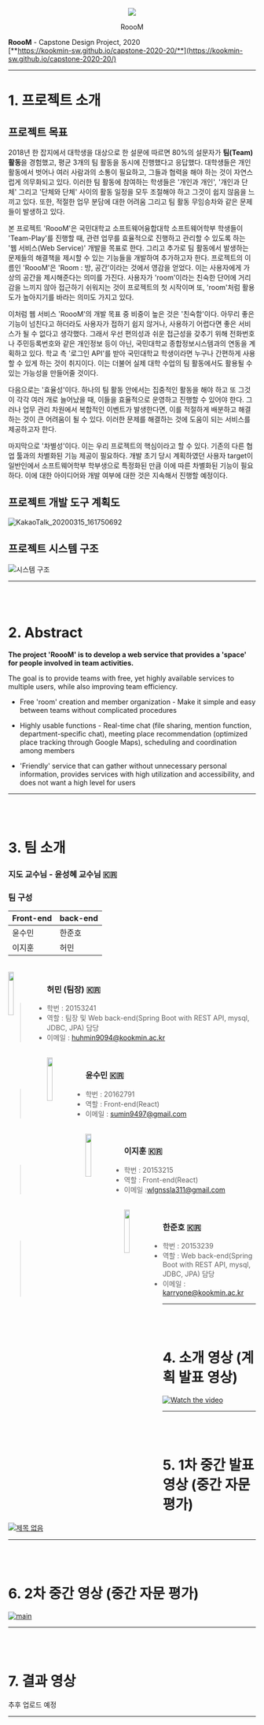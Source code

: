 <p align="center">
<img src="https://user-images.githubusercontent.com/21411732/77502374-0ec68200-6e9e-11ea-84e1-23aee705d1af.png" >
</p>
<p align="center">RoooM</p>

**RoooM** - Capstone Design Project, 2020 <br/>
[**https://kookmin-sw.github.io/capstone-2020-20/**](https://kookmin-sw.github.io/capstone-2020-20/)

***


# 1. 프로젝트 소개

## 프로젝트 목표

2018년 한 잡지에서 대학생을 대상으로 한 설문에 따르면 80%의 설문자가 **팀(Team) 활동**을 경험했고, 평균 3개의 팀 활동을 동시에 진행했다고 응답했다. 대학생들은 개인 활동에서 벗어나 여러 사람과의 소통이 필요하고, 그들과 협력을 해야 하는 것이 자연스럽게 의무화되고 있다. 이러한 팀 활동에 참여하는 학생들은 '개인과 개인', '개인과 단체' 그리고 '단체와 단체' 사이의 활동 일정을 모두 조절해야 하고 그것이 쉽지 않음을 느끼고 있다. 또한, 적절한 업무 분담에 대한 어려움 그리고 팀 활동 무임승차와 같은 문제들이 발생하고 있다. 

본 프로젝트 'RoooM'은 국민대학교 소프트웨어융합대학 소프트웨어학부 학생들이 'Team-Play'를 진행할 때, 관련 업무를 효율적으로 진행하고 관리할 수 있도록 하는 '웹 서비스(Web Service)' 개발을 목표로 한다. 그리고 추가로 팀 활동에서 발생하는 문제들의 해결책을 제시할 수 있는 기능들을 개발하여 추가하고자 한다. 프로젝트의 이름인 'RoooM'은 'Room : 방, 공간'이라는 것에서 영감을 얻었다. 이는 사용자에게 가상의 공간을 제시해준다는 의미를 가진다. 사용자가 'room'이라는 친숙한 단어에 거리감을 느끼지 않아 접근하기 쉬워지는 것이 프로젝트의 첫 시작이며 또, 'room'처럼 활용도가 높아지기를 바라는 의미도 가지고 있다. 

이처럼 웹 서비스 'RoooM'의 개발 목표 중 비중이 높은 것은 '친숙함'이다. 아무리 좋은 기능이 넘친다고 하더라도 사용자가 접하기 쉽지 않거나, 사용하기 어렵다면 좋은 서비스가 될 수 없다고 생각했다. 그래서 우선 편의성과 쉬운 접근성을 갖추기 위해 전화번호나 주민등록번호와 같은 개인정보 등이 아닌, 국민대학교 종합정보시스템과의 연동을 계획하고 있다. 학교 측 '로그인 API'를 받아 국민대학교 학생이라면 누구나 간편하게 사용할 수 있게 하는 것이 취지이다. 이는 더불어 실제 대학 수업의 팀 활동에서도 활용될 수 있는 가능성을 만들어줄 것이다. 

다음으로는 '효율성'이다. 하나의 팀 활동 안에서는 집중적인 활동을 해야 하고 또 그것이 각각 여러 개로 늘어났을 때, 이들을 효율적으로 운영하고 진행할 수 있어야 한다. 그러나 업무 관리 차원에서 복합적인 이벤트가 발생한다면, 이를 적절하게 배분하고 해결하는 것이 큰 어려움이 될 수 있다. 이러한 문제를 해결하는 것에 도움이 되는 서비스를 제공하고자 한다. 

마지막으로 '차별성'이다. 이는 우리 프로젝트의 핵심이라고 할 수 있다. 기존의 다른 협업 툴과의 차별화된 기능 제공이 필요하다. 개발 초기 당시 계획하였던 사용자 target이 일반인에서 소프트웨어학부 학부생으로 특정화된 만큼 이에 따른 차별화된 기능이 필요하다. 이에 대한 아이디어와 개발 여부에 대한 것은 지속해서 진행할 예정이다.




## 프로젝트 개발 도구 계획도
![KakaoTalk_20200315_161750692](https://user-images.githubusercontent.com/21411732/77322149-9dc88280-6d56-11ea-85bd-d31b47489a24.png)

## 프로젝트 시스템 구조
  ![시스템 구조](https://user-images.githubusercontent.com/21411732/79990747-603d4d80-84ec-11ea-9fdd-92c7a44b50a1.png)
  

  
***
<br/><br/>
# 2. Abstract

**The project 'RoooM' is to develop a web service that provides a 'space' for people involved in team activities.**

The goal is to provide teams with free, yet highly available services to multiple users, while also improving team efficiency.
- Free 'room' creation and member organization - Make it simple and easy between teams without complicated procedures

- Highly usable functions - Real-time chat (file sharing, mention function, department-specific chat), meeting place recommendation (optimized place tracking through Google Maps), scheduling and coordination among members

- 'Friendly' service that can gather without unnecessary personal information, provides services with high utilization and accessibility, and does not want a high level for users



***
<br/><br/>
# 3. 팀 소개

### 지도 교수님 - 윤성혜 교수님 :kr:

### 팀 구성

Front-end | back-end
----------|---------
윤수민|한준호
이지훈|허민
<br/>

<img align="left" width="15%" height="15%" src="https://user-images.githubusercontent.com/21411732/77316722-4540b780-6d4d-11ea-80e8-7937acef284b.jpg">

### 허민  (팀장) :kr:
 > * 학번 : 20153241 <br/>
 > * 역할 : 팀장 및 Web back-end(Spring Boot with REST API, mysql, JDBC, JPA) 담당
 > * 이메일 : huhmin9094@kookmin.ac.kr
<br/>

<img align="left" width="15%" height="15%" src="https://user-images.githubusercontent.com/48545651/77557038-9cd15580-6efc-11ea-81bd-5d7584e38719.jpg">

### 윤수민 :kr:

> * 학번 : 20162791 
> * 역할 : Front-end(React)
> * 이메일 : sumin9497@gmail.com
<br/>

<img align="left" width="15%" height="15%" src="https://user-images.githubusercontent.com/12928638/77510075-48ed4f00-6eb1-11ea-999e-59a554f7ca00.jpg">

### 이지훈 :kr:

> * 학번 : 20153215
> * 역할 : Front-end(React)
> * 이메일 :wlgnssla311@gmail.com
<br/>

<img align="left" width="15%" height="15%" src="https://user-images.githubusercontent.com/58366036/77721070-1c5e4200-702d-11ea-8cbc-9082ef56dc2f.jpg">

### 한준호 :kr:

> * 학번 : 20153239
> * 역할 : Web back-end(Spring Boot with REST API, mysql, JDBC, JPA) 담당
> * 이메일 : karryone@kookmin.ac.kr

***
<br/><br/>
# 4. 소개 영상 (계획 발표 영상)

[![Watch the video](https://user-images.githubusercontent.com/21411732/77678654-cf4e8180-6fd4-11ea-8d3b-c7ce10a1f699.png)](https://youtu.be/XjlExIf-6DQ)

***
<br/><br/>

# 5. 1차 중간 발표 영상 (중간 자문 평가)

[![제목 없음](https://user-images.githubusercontent.com/12928638/80109903-0eaec480-85b9-11ea-8433-7a7fde8ba8fa.png)](https://www.youtube.com/watch?v=hzdG9PkrjIs)

***
<br/><br/>

# 6. 2차 중간  영상 (중간 자문 평가)

[![main](https://user-images.githubusercontent.com/21411732/83165789-f9ddc780-a148-11ea-91c5-7466c553bd75.png)](https://youtu.be/2ybCKdMyfU4)


***
<br/><br/>

# 7. 결과 영상

추후 업로드 예정
***
